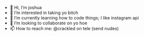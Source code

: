 - 👋 Hi, I’m joshua
- 👀 I’m interested in taking yo bitch
- 🌱 I’m currently learning how to code things; I like instagram api
- 💞️ I’m looking to collaborate on yo hoe
- 📫 How to reach me: @crackled on tele (send nudes)

<!---
88um/88um is a ✨ special ✨ repository because its `README.md` (this file) appears on your GitHub profile.
You can click the Preview link to take a look at your changes.
--->
